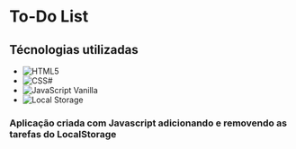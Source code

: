 # To-Do List	

## Técnologias utilizadas

- ![HTML5]("https://img.icons8.com/color/50/000000/html-5.png")
- ![CSS#]("https://img.icons8.com/color/48/000000/css3.png")
- ![JavaScript Vanilla]("https://img.icons8.com/color/48/000000/javascript--v1.png")
- ![Local Storage](<img src="https://img.icons8.com/fluency/48/000000/database.png"/>)

### Aplicação criada com Javascript adicionando e removendo as tarefas do LocalStorage





 





